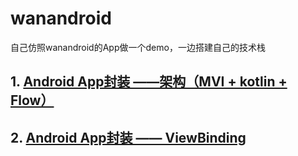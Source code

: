 # wanandroid
自己仿照wanandroid的App做一个demo，一边搭建自己的技术栈

## 1. [Android App封装 ——架构（MVI + kotlin + Flow）](https://juejin.cn/post/7177619630050000954)
## 2. [Android App封装 —— ViewBinding](https://juejin.cn/post/7177673339517796413)

